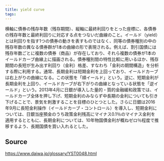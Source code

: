 ```yaml
---
title: yield curve
tags: 
---
```


横軸に債券の残存年数（残存期間）、縦軸に最終利回りをとった座標に、各債券の残存年数と最終利回りに対応する点をつないだ曲線のこと。イールド（yield）とは利回りを指す1つの債券の動きを表すものではなく、同等の債券種別の中の残存年数の異なる債券群が1本の曲線の形で表現される。例えば、割引国債には残存年数ごとに複数の債券（商品）が存在しており、それら複数の債券が1本のイールドカーブ曲線上に描画される。債券種別間の特性比較に用いるほか、残存期間の長短が生み出す利回り（金利）格差、すなわち「金利の期間構造」を分析する際に利用する。通常、長期金利は短期金利を上回っており、イールドカーブは右上がりの曲線になる。この状態を「順イールド」という。逆に、短期金利が長期金利を上回り、イールドカーブが右下がりの曲線となっている状態を「逆イールド」という。2013年4月に日銀が導入した量的・質的金融緩和政策では、イールドカーブ全体を押し下げ、短期金利のみならず中長期の金利についても引き下げることで、景気を刺激することを目標のひとつとした。さらに日銀は2016年9月に長短金利操作（イールドカーブ・コントロール）を導入し、短期金利については、日銀当座預金のうち政策金利残高にマイナス0.1％のマイナス金利を適用するとともに、長期金利については、10年物国債金利が概ねゼロ％程度で推移するよう、長期国債を買い入れるとした。

## Source
https://www.daiwa.jp/glossary/YST0048.html
